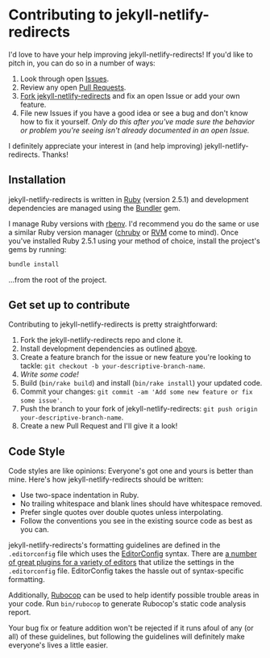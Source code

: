 # Contributing to jekyll-netlify-redirects

I'd love to have your help improving jekyll-netlify-redirects! If you'd like to pitch in, you can do so in a number of ways:

1. Look through open [Issues](https://github.com/jgarber623/jekyll-netlify-redirects/issues).
1. Review any open [Pull Requests](https://github.com/jgarber623/jekyll-netlify-redirects/pulls).
1. [Fork jekyll-netlify-redirects](#get-set-up-to-contribute) and fix an open Issue or add your own feature.
1. File new Issues if you have a good idea or see a bug and don't know how to fix it yourself. _Only do this after you've made sure the behavior or problem you're seeing isn't already documented in an open Issue._

I definitely appreciate your interest in (and help improving) jekyll-netlify-redirects. Thanks!

## Installation

jekyll-netlify-redirects is written in [Ruby](https://www.ruby-lang.org) (version 2.5.1) and development dependencies are managed using the [Bundler](https://bundler.io) gem.

I manage Ruby versions with [rbenv](https://github.com/rbenv/rbenv). I'd recommend you do the same or use a similar Ruby version manager ([chruby](https://github.com/postmodern/chruby) or [RVM](https://rvm.io) come to mind). Once you've installed Ruby 2.5.1 using your method of choice, install the project's gems by running:

```sh
bundle install
```

…from the root of the project.

## Get set up to contribute

Contributing to jekyll-netlify-redirects is pretty straightforward:

1. Fork the jekyll-netlify-redirects repo and clone it.
1. Install development dependencies as outlined [above](#installation).
1. Create a feature branch for the issue or new feature you're looking to tackle: `git checkout -b your-descriptive-branch-name`.
1. _Write some code!_
1. Build (`bin/rake build`) and install (`bin/rake install`) your updated code.
1. Commit your changes: `git commit -am 'Add some new feature or fix some issue'`.
1. Push the branch to your fork of jekyll-netlify-redirects: `git push origin your-descriptive-branch-name`.
1. Create a new Pull Request and I'll give it a look!

## Code Style

Code styles are like opinions: Everyone's got one and yours is better than mine. Here's how jekyll-netlify-redirects should be written:

- Use two-space indentation in Ruby.
- No trailing whitespace and blank lines should have whitespace removed.
- Prefer single quotes over double quotes unless interpolating.
- Follow the conventions you see in the existing source code as best as you can.

jekyll-netlify-redirects's formatting guidelines are defined in the `.editorconfig` file which uses the [EditorConfig](http://editorconfig.org) syntax. There are [a number of great plugins for a variety of editors](http://editorconfig.org/#download) that utilize the settings in the `.editorconfig` file. EditorConfig takes the hassle out of syntax-specific formatting.

Additionally, [Rubocop](https://github.com/bbatsov/rubocop) can be used to help identify possible trouble areas in your code. Run `bin/rubocop` to generate Rubocop's static code analysis report.

Your bug fix or feature addition won't be rejected if it runs afoul of any (or all) of these guidelines, but following the guidelines will definitely make everyone's lives a little easier.
